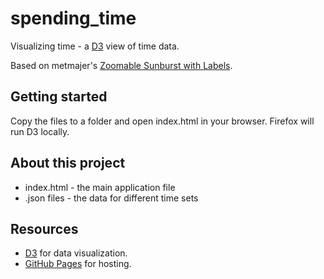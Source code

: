 # spending_time

Visualizing time - a [D3](http://d3js.org/) view of time data.

Based on metmajer's [Zoomable Sunburst with Labels](http://bl.ocks.org/metmajer/5480307). 

## Getting started

Copy the files to a folder and open index.html in your browser. Firefox will run D3 locally.
	
## About this project

* index.html - the main application file
* .json files - the data for different time sets

## Resources

* [D3](http://d3js.org/) for data visualization.
* [GitHub Pages](https://pages.github.com/) for hosting.
